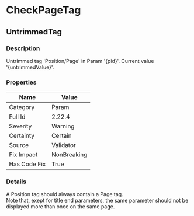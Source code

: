 ﻿---  
uid: Validator_2_22_4  
---

# CheckPageTag

## UntrimmedTag

### Description

Untrimmed tag 'Position\/Page' in Param '{pid}'. Current value '{untrimmedValue}'.

### Properties

| Name         | Value       |
| ------------ | ----------- |
| Category     | Param       |
| Full Id      | 2.22.4      |
| Severity     | Warning     |
| Certainty    | Certain     |
| Source       | Validator   |
| Fix Impact   | NonBreaking |
| Has Code Fix | True        |

### Details

A Position tag should always contain a Page tag.  
Note that, exept for title end parameters, the same parameter should not be displayed more than once on the same page.
